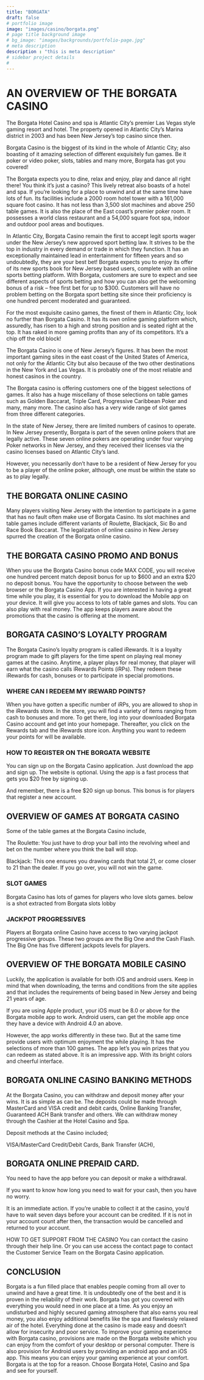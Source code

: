 ```yaml
---
title: "BORGATA"
draft: false
# portfolio image
image: "images/casino/borgata.png"
# page title background image
# bg_image: "images/backgrounds/portfolio-page.jpg"
# meta description
description : "this is meta description"
# sidebar project details
#
---
```

# AN OVERVIEW OF THE BORGATA CASINO
The Borgata Hotel Casino and spa is Atlantic City’s premier Las Vegas style gaming resort and hotel. The property opened in Atlantic City’s Marina district in 2003 and has been New Jersey’s top casino since then.

Borgata Casino is the biggest of its kind in the whole of Atlantic City; also boasting of it amazing selection of different exquisitely fun games. Be it poker or video poker, slots, tables and many more, Borgata has got you covered!

The Borgata expects you to dine, relax and enjoy, play and dance all right there! You think it’s just a casino? This lively retreat also boasts of a hotel and spa. If you’re looking for a place to unwind and at the same time have lots of fun. Its facilities include a 2000 room hotel tower with a 161,000 square foot casino. It has not less than 3,500 slot machines and above 250 table games. It is also the place of the East coast’s premier poker room. It possesses a world class restaurant and a 54,000 square foot spa, indoor and outdoor pool areas and boutiques.

In Atlantic City, Borgata Casino remain the first to accept legit sports wager under the New Jersey’s new approved sport betting law. It strives to be the top in industry in every demand or trade in which they function. It has an exceptionally maintained lead in entertainment for fifteen years and so undoubtedly, they are your best bet! Borgata expects you to enjoy its offer of its new sports book for New Jersey based users, complete with an online sports betting platform. With Borgata, customers are sure to expect and see different aspects of sports betting and how you can also get the welcoming bonus of a risk – free first bet for up to $300. Customers will have no problem betting on the Borgata sport betting site since their proficiency is one hundred percent moderated and guaranteed.

For the most exquisite casino games, the finest of them in Atlantic City, look no further than Borgata Casino. It has its own online gaming platform which, assuredly, has risen to a high and strong position and is seated right at the top. It has raked in more gaming profits than any of its competitors. It’s a chip off the old block!

The Borgata Casino is one of New Jersey’s figures. It has been the most important gaming sites in the east coast of the United States of America, not only for the Atlantic City but also because of the two other destinations in the New York and Las Vegas. It is probably one of the most reliable and honest casinos in the country.

The Borgata casino is offering customers one of the biggest selections of games. It also has a huge miscellany of those selections on table games such as Golden Baccarat, Triple Card, Progressive Caribbean Poker and many, many more. The casino also has a very wide range of slot games from three different categories.

In the state of New Jersey, there are limited numbers of casinos to operate. In New Jersey presently, Borgata is part of the seven online pokers that are legally active. These seven online pokers are operating under four varying Poker networks in New Jersey, and they received their licenses via the casino licenses based on Atlantic City’s land.

However, you necessarily don’t have to be a resident of New Jersey for you to be a player of the online poker, although, one must be within the state so as to play legally.

## THE BORGATA ONLINE CASINO
Many players visiting New Jersey with the intention to participate in a game that has no fault often make use of Borgata Casino. Its slot machines and table games include different variants of Roulette, Blackjack, Sic Bo and Race Book Baccarat. The legalization of online casino in New Jersey spurred the creation of the Borgata online casino.          

## THE BORGATA CASINO PROMO AND BONUS
When you use the Borgata Casino bonus code MAX CODE, you will receive one hundred percent match deposit bonus for up to $600 and an extra $20 no deposit bonus. You have the opportunity to choose between the web browser or the Borgata Casino App. If you are interested in having a great time while you play, it is essential for you to download the Mobile app on your device. It will give you access to lots of table games and slots. You can also play with real money. The app keeps players aware about the promotions that the casino is offering at the moment.

## BORGATA CASINO’S LOYALTY PROGRAM
The Borgata Casino’s loyalty program is called iRewards. It is a loyalty program made to gift players for the time spent on playing real money games at the casino. Anytime, a player plays for real money, that player will earn what the casino calls iRewards Points (iRPs). They redeem these iRewards for cash, bonuses or to participate in special promotions.

### WHERE CAN I REDEEM MY IREWARD POINTS?
When you have gotten a specific number of iRPs, you are allowed to shop in the iRewards store. In the store, you will find a variety of items ranging from cash to bonuses and more. To get there, log into your downloaded Borgata Casino account and get into your homepage. Thereafter, you click on the Rewards tab and the iRewards store icon. Anything you want to redeem your points for will be available.

### HOW TO REGISTER ON THE BORGATA WEBSITE
You can sign up on the Borgata Casino application. Just download the app and sign up. The website is optional. Using the app is a fast process that gets you $20 free by signing up. 

And remember, there is a free $20 sign up bonus. This bonus is for players that register a new account.

## OVERVIEW OF GAMES AT BORGATA CASINO
Some of the table games at the Borgata Casino include,

The Roulette: You just have to drop your ball into the revolving wheel and bet on the number where you think the ball will stop.

Blackjack: This one ensures you drawing cards that total 21, or come closer to 21 than the dealer. If you go over, you will not win the game.

### SLOT GAMES
Borgata Casino has lots of games for players who love slots games. below is a shot extracted from Borgata slots lobby

### JACKPOT PROGRESSIVES
Players at Borgata online Casino have access to two varying jackpot progressive groups. These two groups are the Big One and the Cash Flash. The Big One has five different jackpots levels for players.

## OVERVIEW OF THE BORGATA MOBILE CASINO
Luckily, the application is available for both iOS and android users. Keep in mind that when downloading, the terms and conditions from the site applies and that includes the requirements of being based in New Jersey and being 21 years of age.

If you are using Apple product, your iOS must be 8.0 or above for the Borgata mobile app to work. Android users, can get the mobile app once they have a device with Android 4.0 an above.

However, the app works differently in these two. But at the same time provide users with optimum enjoyment the while playing. It has the selections of more than 100 games. The app let’s you win prizes that you can redeem as stated above. It is an impressive app. With its bright colors and cheerful interface.

## BORGATA ONLINE CASINO BANKING METHODS
At the Borgata Casino, you can withdraw and deposit money after your wins. It is as simple as can be. The deposits could be made through MasterCard and VISA credit and debit cards, Online Banking Transfer, Guaranteed ACH Bank transfer and others. We can withdraw money through the Cashier at the Hotel Casino and Spa.

Deposit methods at the Casino included;

VISA/MasterCard
Credit/Debit Cards,
Bank Transfer (ACH),

## BORGATA ONLINE PREPAID CARD.
You need to have the app before you can deposit or make a withdrawal.

If you want to know how long you need to wait for your cash, then you have no worry.

It is an immediate action. If you’re unable to collect it at the casino, you’d have to wait seven days before your account can be credited. If it is not in your account count after then, the transaction would be cancelled and returned to your account.

HOW TO GET SUPPORT FROM THE CASINO
You can contact the casino through their help line. Or you can use access the contact page to contact the Customer Service Team on the Borgata Casino application.

## CONCLUSION
Borgata is a fun filled place that enables people coming from all over to unwind and have a great time. It is undoubtedly one of the best and it is proven in the reliability of their work. Borgata has got you covered with everything you would need in one place at a time. As you enjoy an undisturbed and highly secured gaming atmosphere that also earns you real money, you also enjoy additional benefits like the spa and flawlessly relaxed air of the hotel. Everything done at the casino is made easy and doesn’t allow for insecurity and poor service. To improve your gaming experience with Borgata casino, provisions are made on the Borgata website which you can enjoy from the comfort of your desktop or personal computer. There is also provision for Android users by providing an android app and an iOS app. This means you can enjoy your gaming experience at your comfort.  Borgata is at the top for a reason. Choose Borgata Hotel, Casino and Spa and see for yourself.

